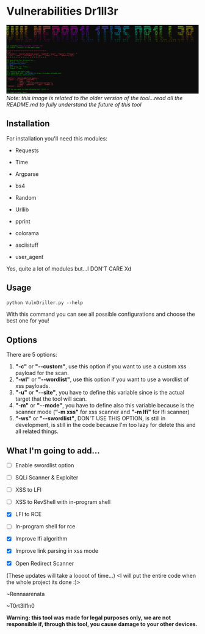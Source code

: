 # Vulnerabilities Dr1ll3r
![Banner](samplee.png)
_Note: this image is related to the older version of the tool...read all the README.md to fully understand the future of this tool_

## Installation
For installation you'll need this modules:

- Requests

- Time

- Argparse

- bs4

- Random

- Urllib

- pprint

- colorama

- asciistuff

- user_agent

Yes, quite a lot of modules but...I DON'T CARE Xd

## Usage
` python VulnDriller.py --help `

With this command you can see all possible configurations and choose the best one for you!

## Options
There are 5 options:
1. **"-c"** or **"--custom"**, use this option if you want to use a custom xss payload for the scan.
2. **"-wl"** or **"--wordlist"**, use this option if you want to use a wordlist of xss payloads.
3. **"-u"** or **"--site"**, you have to define this variable since is the actual target that the tool will scan.
4. **"-m"** or **"--mode"**, you have to define also this variable because is the scanner mode (**"-m xss"** for xss scanner and **"-m lfi"** for lfi scanner)
5. **"-ws"** or **"--swordlist"**, DON'T USE THIS OPTION, is still in development, is still in the code because I'm too lazy for delete this and all related things.


## What I'm going to add...
- [ ] Enable swordlist option

- [ ] SQLi Scanner & Exploiter

- [ ] XSS to LFI

- [ ] XSS to RevShell with in-program shell

- [x] LFI to RCE

- [ ] In-program shell for rce

- [x] Improve lfi algorithm

- [x] Improve link parsing in xss mode

- [x] Open Redirect Scanner

(These updates will take a loooot of time...) <I will put the entire code when the whole project its done :)>

~Rennaarenata

~T0rt3ll1n0



**Warning: this tool was made for legal purposes only, we are not responsible if, through this tool, you cause damage to your other devices.**
